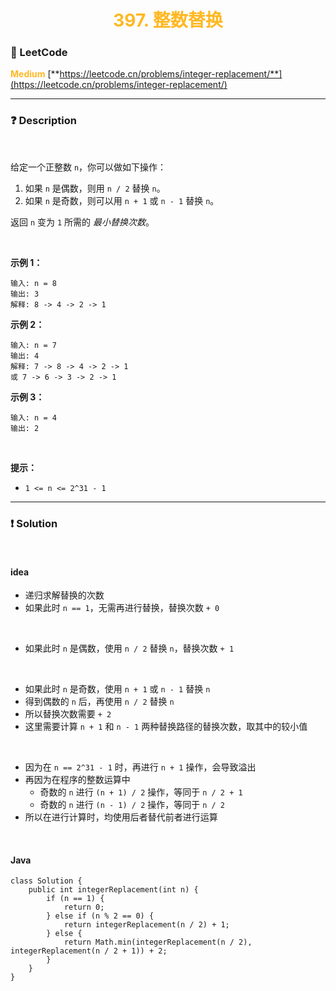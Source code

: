 <h1 style="text-align: center;"> <span style="color: #FFB822;">397. 整数替换</span> </h1>

### 🚀 LeetCode

<base target="_blank">

<span style="color: #FFB822;">**Medium**</span> [**https://leetcode.cn/problems/integer-replacement/**](https://leetcode.cn/problems/integer-replacement/)

---

### ❓ Description

<br/>

给定一个正整数 `n`，你可以做如下操作：

1. 如果 `n` 是偶数，则用 `n / 2` 替换 `n`。
2. 如果 `n` 是奇数，则可以用 `n + 1` 或 `n - 1` 替换 `n`。

返回 `n` 变为 `1` 所需的 *最小替换次数*。

<br/>

**示例 1：**

```
输入: n = 8
输出: 3
解释: 8 -> 4 -> 2 -> 1
```

**示例 2：**

```
输入: n = 7
输出: 4
解释: 7 -> 8 -> 4 -> 2 -> 1
或 7 -> 6 -> 3 -> 2 -> 1
```

**示例 3：**

```
输入: n = 4
输出: 2
```

<br/>

**提示：**

* `1 <= n <= 2^31 - 1`

---

### ❗ Solution

<br/>

#### idea

* 递归求解替换的次数
* 如果此时 `n == 1`，无需再进行替换，替换次数 `+ 0`

<br/>

* 如果此时 `n` 是偶数，使用 `n / 2` 替换 `n`，替换次数 `+ 1`

<br/>

* 如果此时 `n` 是奇数，使用 `n + 1` 或 `n - 1` 替换 `n`
* 得到偶数的 `n` 后，再使用 `n / 2` 替换 `n`
* 所以替换次数需要 `+ 2`
* 这里需要计算 `n + 1` 和 `n - 1` 两种替换路径的替换次数，取其中的较小值

<br/>

* 因为在 `n == 2^31 - 1` 时，再进行 `n + 1` 操作，会导致溢出
* 再因为在程序的整数运算中
    * 奇数的 `n` 进行 `(n + 1) / 2` 操作，等同于 `n / 2 + 1`
    * 奇数的 `n` 进行 `(n - 1) / 2` 操作，等同于 `n / 2`
* 所以在进行计算时，均使用后者替代前者进行运算

<br/>

#### Java

```
class Solution {
    public int integerReplacement(int n) {
        if (n == 1) {
            return 0;
        } else if (n % 2 == 0) {
            return integerReplacement(n / 2) + 1;
        } else {
            return Math.min(integerReplacement(n / 2), integerReplacement(n / 2 + 1)) + 2;
        }
    }
}
```
